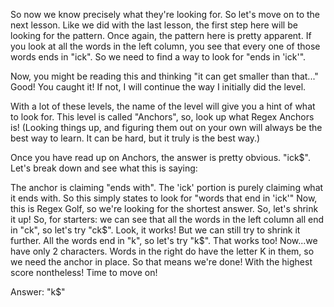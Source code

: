 So now we know precisely what they're looking for. So let's move on to the next lesson. Like we did with the last lesson, the first step here will be looking for the pattern. Once again, the pattern here is pretty apparent. If you look at all the words in the left column, you see that every one of those words ends in "ick". So we need to find a way to look for "ends in 'ick'". 

Now, you might be reading this and thinking "it can get smaller than that..." Good! You caught it! If not, I will continue the way I initially did the level.

With a lot of these levels, the name of the level will give you a hint of what to look for. This level is called "Anchors", so, look up what Regex Anchors is! (Looking things up, and figuring them out on your own will always be the best way to learn. It can be hard, but it truly is the best way.)

Once you have read up on Anchors, the answer is pretty obvious. "ick$". Let's break down and see what this is saying:

The anchor is claiming "ends with". The 'ick' portion is purely claiming what it ends with. So this simply states to look for "words that end in 'ick'" Now, this is Regex Golf, so we're looking for the shortest answer. So, let's shrink it up! So, for starters: we can see that all the words in the left column all end in "ck", so let's try "ck$". Look, it works! But we can still try to shrink it further. All the words end in "k", so let's try "k$". That works too! Now...we have only 2 characters. Words in the right do have the letter K in them, so we need the anchor in place. So that means we're done! With the highest score nontheless! Time to move on!

Answer: "k$"
